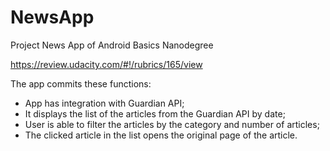 # NewsApp

Project News App of Android Basics Nanodegree

https://review.udacity.com/#!/rubrics/165/view

The app commits these functions:

* App has integration with Guardian API;
* It displays the list of the articles from the Guardian API by date;
* User is able to filter the articles by the category and number of articles;
* The clicked article in the list opens the original page of the article.
